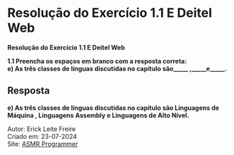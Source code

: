 # Resolução do Exercício 1.1 E Deitel Web

**Resolução do Exercício 1.1 E Deitel Web**

**1.1 Preencha os espaços em branco com a resposta correta:**<br>
**e) As três classes de línguas discutidas no capítulo são\_\_\_\_\_ ,\_\_\_\_\_e\_\_\_\_\_.**

## Resposta

**e) As três classes de línguas discutidas no capítulo são Linguagens de Máquina , Linguagens Assembly e Linguagens de Alto Nível.**

Autor: Erick Leite Freire<br>
Criado em: 23-07-2024<br>
Site: [ASMR Programmer](https://www.asmrprogrammer.com.br)<br>
